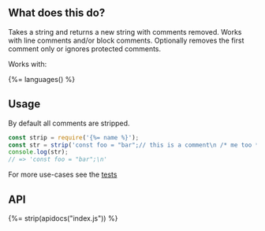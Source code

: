 ## What does this do?

Takes a string and returns a new string with comments removed. Works with line comments and/or block comments. Optionally removes the first comment only or ignores protected comments.

Works with:

{%= languages() %}

## Usage

By default all comments are stripped.

```js
const strip = require('{%= name %}');
const str = strip('const foo = "bar";// this is a comment\n /* me too *\/');
console.log(str);
// => 'const foo = "bar";\n'
```

For more use-cases see the [tests](./test/test.js)

## API
{%= strip(apidocs("index.js")) %}
